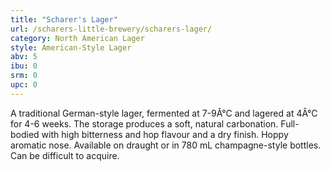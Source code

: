 ```yaml
---
title: "Scharer's Lager"
url: /scharers-little-brewery/scharers-lager/
category: North American Lager
style: American-Style Lager
abv: 5
ibu: 0
srm: 0
upc: 0
---
```

A traditional German-style lager, fermented at 7-9Â°C and lagered at 4Â°C for 4-6 weeks. The storage produces a soft, natural carbonation. Full-bodied with high bitterness and hop flavour and a dry finish. Hoppy aromatic nose. Available on draught or in 780 mL champagne-style bottles. Can be difficult to acquire.
